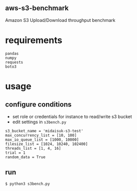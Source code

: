 aws-s3-benchmark
---

Amazon S3 Upload/Download throughput benchmark

# requirements

```
pandas
numpy
requests
boto3
```

# usage

## configure conditions

- set role or credentials for instance to read/write s3 bucket
- edit settings in `s3bench.py`

```
s3_bucket_name = 'midaisuk-s3-test'
max_concurrency_list = [10, 100]
max_io_queue_list = [1000, 10000]
filesize_list = [1024, 10240, 102400]
threads_list = [1, 4, 16]
trial = 1
random_data = True
```

## run

`$ python3 s3bench.py`

